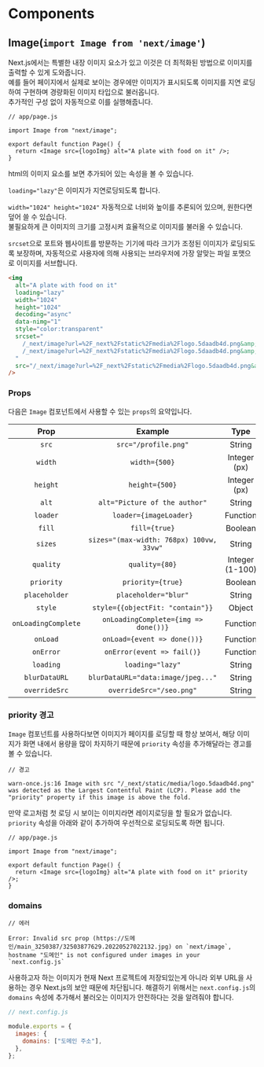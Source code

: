 # Components

## Image(`import Image from 'next/image'`)

Next.js에서는 특별한 내장 이미지 요소가 있고 이것은 더 최적화된 방법으로 이미지를 출력할 수 있게 도와줍니다.\
예를 들어 페이지에서 실제로 보이는 경우에만 이미지가 표시되도록 이미지를 지연 로딩하여 구현하며 경량화된 이미지 타입으로 불러옵니다.\
추가적인 구성 없이 자동적으로 이를 실행해줍니다.

```tsx
// app/page.js

import Image from "next/image";

export default function Page() {
  return <Image src={logoImg} alt="A plate with food on it" />;
}
```

html의 이미지 요소를 보면 추가되어 있는 속성을 볼 수 있습니다.

`loading="lazy"`은 이미지가 지연로딩되도록 합니다.

`width="1024" height="1024"` 자동적으로 너비와 높이를 추론되어 있으며, 원한다면 덮어 쓸 수 있습니다.\
불필요하게 큰 이미지의 크기를 고정시켜 효율적으로 이미지를 불러올 수 있습니다.

`srcset`으로 포트와 웹사이트를 방문하는 기기에 따라 크기가 조정된 이미지가 로딩되도록 보장하며, 자동적으로 사용자에 의해 사용되는 브라우저에 가장 알맞는 파일 포맷으로 이미지를 서브합니다.

```html
<img
  alt="A plate with food on it"
  loading="lazy"
  width="1024"
  height="1024"
  decoding="async"
  data-nimg="1"
  style="color:transparent"
  srcset="
    /_next/image?url=%2F_next%2Fstatic%2Fmedia%2Flogo.5daadb4d.png&amp;w=1080&amp;q=75 1x,
    /_next/image?url=%2F_next%2Fstatic%2Fmedia%2Flogo.5daadb4d.png&amp;w=2048&amp;q=75 2x
  "
  src="/_next/image?url=%2F_next%2Fstatic%2Fmedia%2Flogo.5daadb4d.png&amp;w=2048&amp;q=75"
/>
```

### Props

다음은 `Image` 컴포넌트에서 사용할 수 있는 `props`의 요약입니다.

|        Prop         |                 Example                  |      Type       |   Status   |
| :-----------------: | :--------------------------------------: | :-------------: | :--------: |
|        `src`        |           `src="/profile.png"`           |     String      |  Required  |
|       `width`       |              `width={500}`               |  Integer (px)   |  Required  |
|      `height`       |              `height={500}`              |  Integer (px)   |  Required  |
|        `alt`        |      `alt="Picture of the author"`       |     String      |  Required  |
|      `loader`       |          `loader={imageLoader}`          |    Function     |     -      |
|       `fill`        |              `fill={true}`               |     Boolean     |     -      |
|       `sizes`       | `sizes="(max-width: 768px) 100vw, 33vw"` |     String      |     -      |
|      `quality`      |              `quality={80}`              | Integer (1-100) |     -      |
|     `priority`      |            `priority={true}`             |     Boolean     |     -      |
|    `placeholder`    |           `placeholder="blur"`           |     String      |     -      |
|       `style`       |     `style={{objectFit: "contain"}}`     |     Object      |     -      |
| `onLoadingComplete` |   `onLoadingComplete={img => done())}`   |    Function     | Deprecated |
|      `onLoad`       |       `onLoad={event => done())}`        |    Function     |     -      |
|      `onError`      |        `onError(event => fail()}`        |    Function     |     -      |
|      `loading`      |             `loading="lazy"`             |     String      |     -      |
|    `blurDataURL`    |    `blurDataURL="data:image/jpeg..."`    |     String      |     -      |
|    `overrideSrc`    |         `overrideSrc="/seo.png"`         |     String      |     -      |

### priority 경고

`Image` 컴포넌트를 사용하다보면 이미지가 페이지를 로딩할 때 항상 보여서, 해당 이미지가 화면 내에서 용량을 많이 차지하기 때문에 `priority` 속성을 추가해달라는 경고를 볼 수 있습니다.

```plaintext
// 경고

warn-once.js:16 Image with src "/_next/static/media/logo.5daadb4d.png" was detected as the Largest Contentful Paint (LCP). Please add the "priority" property if this image is above the fold.
```

만약 로고처럼 첫 로딩 시 보이는 이미지라면 레이지로딩을 할 필요가 없습니다.\
`priority` 속성을 아래와 같이 추가하여 우선적으로 로딩되도록 하면 됩니다.

```tsx
// app/page.js

import Image from "next/image";

export default function Page() {
  return <Image src={logoImg} alt="A plate with food on it" priority />;
}
```

### domains

```plaintext
// 에러

Error: Invalid src prop (https://도메인/main_3250387/32503877629.20220527022132.jpg) on `next/image`, hostname "도메인" is not configured under images in your `next.config.js`
```

사용하고자 하는 이미지가 현재 Next 프로젝트에 저장되있는게 아니라 외부 URL을 사용하는 경우 Next.js의 보안 때문에 차단됩니다.
해결하기 위해서는 `next.config.js`의 `domains` 속성에 추가해서 불러오는 이미지가 안전하다는 것을 알려줘야 합니다.

```js
// next.config.js

module.exports = {
  images: {
    domains: ["도메인 주소"],
  },
};
```
